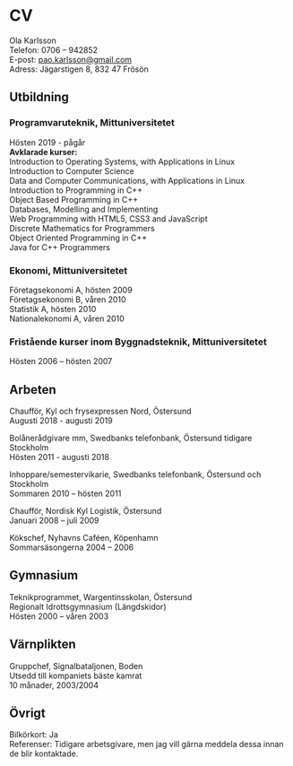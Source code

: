 # CV

Ola Karlsson  
Telefon: 0706 – 942852  
E-post: pao.karlsson@gmail.com  
Adress: Jägarstigen 8, 832 47 Frösön  

## Utbildning

### Programvaruteknik,  Mittuniversitetet

Hösten 2019 - pågår  
<strong>Avklarade kurser:</strong>  
Introduction to Operating Systems, with Applications in Linux  
Introduction to Computer Science  
Data and Computer Communications, with Applications in Linux  
Introduction to Programming in C++  
Object Based Programming in C++  
Databases, Modelling and Implementing  
Web Programming with HTML5, CSS3 and JavaScript  
Discrete Mathematics for Programmers  
Object Oriented Programming in C++  
Java for C++ Programmers  

### Ekonomi, Mittuniversitetet 

Företagsekonomi A, hösten 2009  
Företagsekonomi B, våren 2010  
Statistik A, hösten 2010  
Nationalekonomi A, våren 2010  

### Fristående kurser inom Byggnadsteknik, Mittuniversitetet

Hösten 2006 – hösten 2007

## Arbeten

Chaufför, Kyl och frysexpressen Nord, Östersund    
Augusti 2018 - augusti 2019

Bolånerådgivare mm, Swedbanks telefonbank, Östersund tidigare Stockholm  
Hösten 2011 - augusti 2018

Inhoppare/semestervikarie, Swedbanks telefonbank, Östersund och Stockholm  
Sommaren 2010 – hösten 2011

Chaufför, Nordisk Kyl Logistik, Östersund  
Januari 2008 – juli 2009 

Kökschef, Nyhavns Caféen, Köpenhamn  
Sommarsäsongerna 2004 – 2006

## Gymnasium 

Teknikprogrammet, Wargentinsskolan, Östersund  
Regionalt Idrottsgymnasium (Längdskidor)  
Hösten 2000 – våren 2003  

## Värnplikten

Gruppchef, Signalbataljonen, Boden  
Utsedd till kompaniets bäste kamrat  
10 månader, 2003/2004  

## Övrigt
Bilkörkort: Ja  
Referenser: Tidigare arbetsgivare, men jag vill gärna meddela dessa innan de 
blir kontaktade.  
